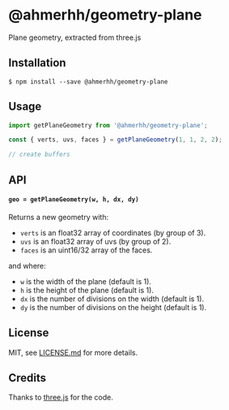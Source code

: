# @ahmerhh/geometry-plane

Plane geometry, extracted from three.js

## Installation

```
$ npm install --save @ahmerhh/geometry-plane
```

## Usage

```js
import getPlaneGeometry from '@ahmerhh/geometry-plane';

const { verts, uvs, faces } = getPlaneGeometry(1, 1, 2, 2);

// create buffers
```

## API

#### `geo = getPlaneGeometry(w, h, dx, dy)`

Returns a new geometry with:
- `verts` is an float32 array of coordinates (by group of 3).
- `uvs` is an float32 array of uvs (by group of 2).
- `faces` is an uint16/32 array of the faces.

and where:
- `w` is the width of the plane (default is 1).
- `h` is the height of the plane (default is 1).
- `dx` is the number of divisions on the width (default is 1).
- `dy` is the number of divisions on the height (default is 1).

## License

MIT, see [LICENSE.md](https://github.com/ahmerhh/geometry-plane/blob/master/LICENSE.md) for more details.

## Credits

Thanks to [three.js](http://threejs.org/) for the code.